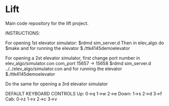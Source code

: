 # Lift
Main code repository for the lift project.


INSTRUCTIONS:

For opening 1st elevator simulator: 
	$rdmd sim_server.d
Then in elev_algo do 
	$make 
and for running the elevator
	$./ttk4145demoelevator


For opening a 2st elevator simulator, first change port number in elev_algo/simulator.con
	com_port              15657 -> 15658
	$rdmd sim_server.d ../../elev_algo/simulator.con
and for running the elevator
	$./ttk4145demoelevator


Do the same for opening a 3rd elevator simulator


DEFAULT KEYBOARD CONTROLS
Up: 0->q  1->w  2->e
Down: 1->s  2->d  3->f
Cab: 0->z  1->x  2->c  3->v
